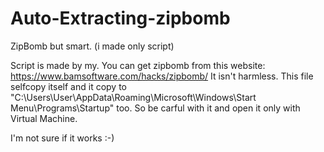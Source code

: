 # Auto-Extracting-zipbomb
ZipBomb but smart. (i made only script)

Script is made by my. You can get zipbomb from this website: https://www.bamsoftware.com/hacks/zipbomb/
It isn't harmless. This file selfcopy itself and it copy to "C:\Users\User\AppData\Roaming\Microsoft\Windows\Start Menu\Programs\Startup" too.
So be carful with it and open it only with Virtual Machine.

I'm not sure if it works :-)
